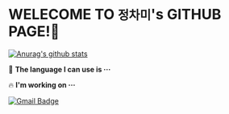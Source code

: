 WELECOME TO ``정차미``'s GITHUB PAGE!👋
======
[![Anurag's github stats](https://github-readme-stats.vercel.app/api?username=lasilla20)](https://github.com/anuraghazra/github-readme-stats)

📝 **The language I can use is ···**



🔥 **I'm working on ···**

[![Gmail Badge](https://img.shields.io/badge/Gmail-d14836?style=flat-square&logo=Gmail&logoColor=white&link=mailto:lasilla2096@gmail.com)](mailto:lasilla2096@gmail.com)

##
<!--
**lasilla20/lasilla20** is a ✨ _special_ ✨ repository because its `README.md` (this file) appears on your GitHub profile.

Here are some ideas to get you started:

- 🔭 I’m currently working on ...
- 🌱 I’m currently learning ...
- 👯 I’m looking to collaborate on ...
- 🤔 I’m looking for help with ...
- 💬 Ask me about ...
- 📫 How to reach me: ...
- 😄 Pronouns: ...
- ⚡ Fun fact: ...
-->
